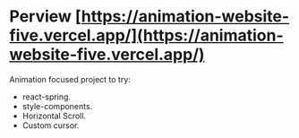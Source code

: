 # Perview [https://animation-website-five.vercel.app/](https://animation-website-five.vercel.app/)

Animation focused project to try:
* react-spring.
* style-components.
* Horizontal Scroll.
* Custom cursor.
